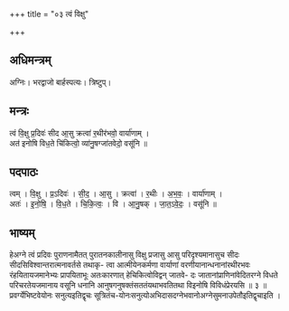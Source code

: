 +++
title = "०३ त्वं विक्षु"

+++
## अधिमन्त्रम्
अग्निः। भरद्वाजो बार्हस्पत्यः। त्रिष्टुप्।

## मन्त्रः
त्वं वि॒क्षु प्र॒दिवः॑ सीद आ॒सु क्रत्वा॑ र॒थीर॑भवो॒ वार्या॑णाम् ।  
अत॑ इनोषि विध॒ते चि॑कित्वो॒ व्या॑नु॒षग्जा॑तवेदो॒ वसू॑नि ॥

## पदपाठः
त्वम् । वि॒क्षु । प्र॒ऽदिवः॑ । सी॒द॒ । आ॒सु । क्रत्वा॑ । र॒थीः । अ॒भ॒वः॒ । वार्या॑णाम् ।  
अतः॑ । इ॒नो॒षि॒ । वि॒ध॒ते । चि॒कि॒त्वः॒ । वि । आ॒नु॒षक् । जा॒त॒ऽवे॒दः॒ । वसू॑नि ॥

## भाष्यम्
हेअग्ने त्वं प्रदिवः पुराणनामैतत् पुरातनकालीनासु विक्षु प्रजासु आसु परिदृश्यमानासुच सीदः सीदसिविश्वान्तरात्मनावर्तसे तथाकृ- त्वा आत्मीयेनकर्मणा वार्याणां वरणीयानान्धनानांरथीरभवः रंहयितायजमानेभ्यः प्रापयिताभूः अतःकारणात् हेचिकित्वोविद्वन् जातवे- दः जातानांप्राणिनांवेदितरग्ने विधते परिचरतेयजमानाय वसूनि धनानि आनुषगनुषक्तंसततंयथाभवतितथा विइनोषि विविधंप्रेरयसि ॥ ३ ॥ प्रवर्ग्येभिष्टवेयोनः सनुत्यइतिद्वृचः सूत्रितंच-योनःसनुत्योअभिदासदग्नेभवानोअग्नेसुमनाउपेतौइतिद्वृचाइति ।